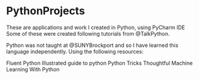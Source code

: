 # PythonProjects

These are applications and work I created in Python, using PyCharm IDE
Some of these were created following tutorials from @TalkPython.

Python was not taught at @SUNYBrockport and so I have learned this 
language independently. Using the following resources:

Fluent Python
Illustrated guide to python
Python Tricks
Thoughtful Machine Learning With Python
